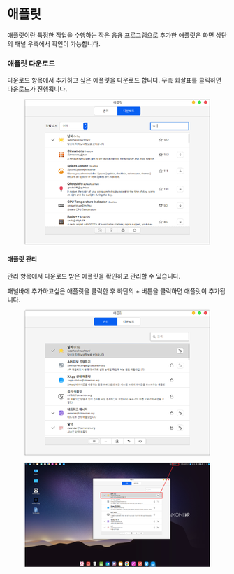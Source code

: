 # 애플릿

애플릿이란 특정한 작업을 수행하는 작은 응용 프로그램으로 추가한 애플릿은 화면 상단의 패널 우측에서 확인이 가능합니다.

### 애플릿 다운로드

다운로드 항목에서 추가하고 싶은 애플릿을 다운로드 합니다. 우측 화살표를 클릭하면 다운로드가 진행됩니다.&#x20;

<figure><img src="../../.gitbook/assets/스크린샷, 2022-11-01 16-11-54.png" alt=""><figcaption></figcaption></figure>

#### 애플릿 관리

관리 항목에서 다운로드 받은 애플릿을 확인하고 관리할 수 있습니다.&#x20;

패널바에 추가하고싶은 애플릿을 클릭한 후 하단의 + 버튼을 클릭하면 애플릿이 추가됩니다.&#x20;

<figure><img src="../../.gitbook/assets/스크린샷, 2022-11-01 16-15-09.png" alt=""><figcaption></figcaption></figure>

<figure><img src="../../.gitbook/assets/스크린샷, 2022-11-01 16-18-07.png" alt=""><figcaption></figcaption></figure>
